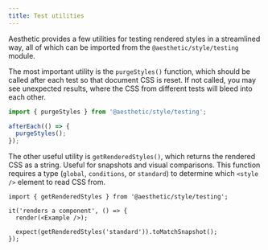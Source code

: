 ```yaml
---
title: Test utilities
---
```


Aesthetic provides a few utilities for testing rendered styles in a streamlined way, all of which
can be imported from the `@aesthetic/style/testing` module.

The most important utility is the `purgeStyles()` function, which should be called after each test
so that document CSS is reset. If not called, you may see unexpected results, where the CSS from
different tests will bleed into each other.

```ts
import { purgeStyles } from '@aesthetic/style/testing';

afterEach(() => {
  purgeStyles();
});
```

The other useful utility is `getRenderedStyles()`, which returns the rendered CSS as a string.
Useful for snapshots and visual comparisons. This function requires a type (`global`, `conditions`,
or `standard`) to determine which `<style />` element to read CSS from.

```tsx
import { getRenderedStyles } from '@aesthetic/style/testing';

it('renders a component', () => {
  render(<Example />);

  expect(getRenderedStyles('standard')).toMatchSnapshot();
});
```
